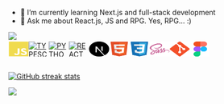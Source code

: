 
- 🌱 I’m currently learning Next.js and full-stack development
- 💬 Ask me about React.js, JS and RPG. Yes, RPG... :)



<div>
  <a href="https://github.com/nihilboy1">
  <img height="180em" src="https://github-readme-stats.vercel.app/api/top-langs/?username=nihilboy1&layout=compact&langs_count=6&theme=tokyonight"/>
</div>

<div style="display: flex"><br>
  <img  alt="JAVASCRIPT" height="30" width="40" src="https://raw.githubusercontent.com/devicons/devicon/master/icons/javascript/javascript-plain.svg">
  <img  alt="TYPESCRIPT" height="30" width="40" src="https://cdn.jsdelivr.net/gh/devicons/devicon/icons/typescript/typescript-original.svg">
  <img alt="PYTHON" height="30" width="40" src="https://cdn.jsdelivr.net/gh/devicons/devicon/icons/python/python-original.svg">
  <img  alt="REACT" height="30" width="40" src="https://cdn.jsdelivr.net/gh/devicons/devicon/icons/react/react-original.svg">
  <img alt="NEXTJS" height="30" width="40" src="https://raw.githubusercontent.com/devicons/devicon/master/icons/nextjs/nextjs-original.svg">
  <img alt="HTML" height="30" width="40" src="https://raw.githubusercontent.com/devicons/devicon/master/icons/html5/html5-original.svg">
  <img alt="CSS" height="30" width="40" src="https://raw.githubusercontent.com/devicons/devicon/master/icons/css3/css3-original.svg"> 
  <img alt="SASS" height="30" width="40" src="https://raw.githubusercontent.com/devicons/devicon/master/icons/sass/sass-original.svg">
  <img alt="GIT" height="30" width="40" src="https://raw.githubusercontent.com/devicons/devicon/master/icons/git/git-original.svg">
  <img alt="FIGMA" height="30" width="40" src="https://raw.githubusercontent.com/devicons/devicon/master/icons/figma/figma-original.svg">
  
  
</div>
 
 <br>

![GitHub streak stats](https://github-readme-streak-stats.herokuapp.com/?user=nihilboy1)  

 
 
<div>   
  <a href="https://www.linkedin.com/in/samuelseve1/" target="_blank"><img src="https://img.shields.io/badge/-LinkedIn-%230077B5?style=for-the-badge&logo=linkedin&logoColor=white" target="_blank"></a> 
</div>
